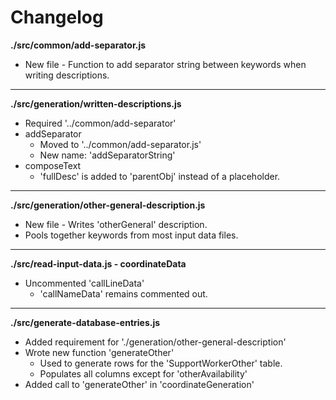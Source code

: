 # Changelog

**./src/common/add-separator.js**
* New file - Function to add separator string between keywords when writing descriptions.

---

**./src/generation/written-descriptions.js**
* Required '../common/add-separator'
* addSeparator
	* Moved to '../common/add-separator.js'
	* New name: 'addSeparatorString'
* composeText
	* 'fullDesc' is added to 'parentObj' instead of a placeholder.

---

**./src/generation/other-general-description.js**
* New file - Writes 'otherGeneral' description.
* Pools together keywords from most input data files.

---

**./src/read-input-data.js - coordinateData**
* Uncommented 'callLineData'
	* 'callNameData' remains commented out.

---

**./src/generate-database-entries.js**
* Added requirement for './generation/other-general-description'
* Wrote new function 'generateOther'
	* Used to generate rows for the 'SupportWorkerOther' table.
	* Populates all columns except for 'otherAvailability'
* Added call to 'generateOther' in 'coordinateGeneration'
